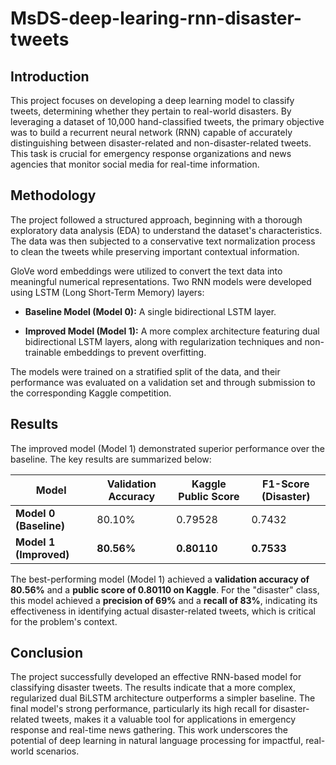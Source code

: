 # MsDS-deep-learing-rnn-disaster-tweets

## Introduction

This project focuses on developing a deep learning model to classify tweets, determining whether they pertain to real-world disasters. By leveraging a dataset of 10,000 hand-classified tweets, the primary objective was to build a recurrent neural network (RNN) capable of accurately distinguishing between disaster-related and non-disaster-related tweets. This task is crucial for emergency response organizations and news agencies that monitor social media for real-time information.

## Methodology

The project followed a structured approach, beginning with a thorough exploratory data analysis (EDA) to understand the dataset's characteristics. The data was then subjected to a conservative text normalization process to clean the tweets while preserving important contextual information.

GloVe word embeddings were utilized to convert the text data into meaningful numerical representations. Two RNN models were developed using LSTM (Long Short-Term Memory) layers:

* **Baseline Model (Model 0):** A single bidirectional LSTM layer.

* **Improved Model (Model 1):** A more complex architecture featuring dual bidirectional LSTM layers, along with regularization techniques and non-trainable embeddings to prevent overfitting.

The models were trained on a stratified split of the data, and their performance was evaluated on a validation set and through submission to the corresponding Kaggle competition.

## Results

The improved model (Model 1) demonstrated superior performance over the baseline. The key results are summarized below:

| Model | Validation Accuracy | Kaggle Public Score | F1-Score (Disaster) |
| --- | --- | --- | --- |
| **Model 0 (Baseline)** | 80.10% | 0.79528 | 0.7432 |
| **Model 1 (Improved)** | **80.56%** | **0.80110** | **0.7533** |

The best-performing model (Model 1) achieved a **validation accuracy of 80.56%** and a **public score of 0.80110 on Kaggle**. For the "disaster" class, this model achieved a **precision of 69%** and a **recall of 83%**, indicating its effectiveness in identifying actual disaster-related tweets, which is critical for the problem's context.

## Conclusion

The project successfully developed an effective RNN-based model for classifying disaster tweets. The results indicate that a more complex, regularized dual BiLSTM architecture outperforms a simpler baseline. The final model's strong performance, particularly its high recall for disaster-related tweets, makes it a valuable tool for applications in emergency response and real-time news gathering. This work underscores the potential of deep learning in natural language processing for impactful, real-world scenarios.
